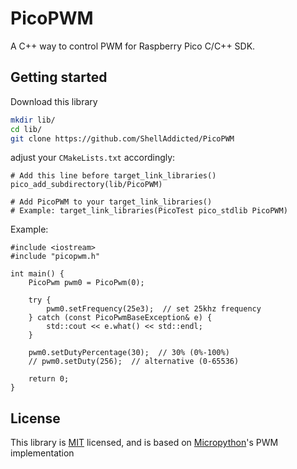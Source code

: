 # PicoPWM

A C++ way to control PWM for Raspberry Pico C/C++ SDK.

## Getting started

Download this library
```bash
mkdir lib/
cd lib/
git clone https://github.com/ShellAddicted/PicoPWM
```

adjust your `CMakeLists.txt` accordingly:
```
# Add this line before target_link_libraries()
pico_add_subdirectory(lib/PicoPWM) 

# Add PicoPWM to your target_link_libraries()
# Example: target_link_libraries(PicoTest pico_stdlib PicoPWM)
```

Example:
```
#include <iostream>
#include "picopwm.h"

int main() {
    PicoPwm pwm0 = PicoPwm(0);

    try {
        pwm0.setFrequency(25e3);  // set 25khz frequency
    } catch (const PicoPwmBaseException& e) {
        std::cout << e.what() << std::endl;
    }

    pwm0.setDutyPercentage(30);  // 30% (0%-100%)
    // pwm0.setDuty(256);  // alternative (0-65536)

    return 0;
}
```
## License
This library is [MIT](https://github.com/ShellAddicted/PicoPWM/blob/master/LICENSE) licensed, and is based on [Micropython](https://github.com/micropython/micropython/blob/master/LICENSE)'s PWM implementation